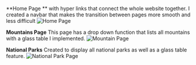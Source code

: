 **Home Page **
with hyper links that connect the whole website together.
I created a navbar that makes the transition between pages more smooth and less difficult
![Home Page](https://github.com/user-attachments/assets/39f64fb6-d73f-45c1-a172-fb2d8f4ca21c)

**Mountains Page**
This page has a drop down function that lists all mountains with a glass table I implemented.
![Mountain Page](https://github.com/user-attachments/assets/7df0fe0e-682b-4f91-aa1d-aa5d413154ce)

**National Parks** 
Created to display all national parks as well as a glass table feature.
![National Park Page](https://github.com/user-attachments/assets/3fef4d64-608f-4e06-ac12-1c7adf63465f)
